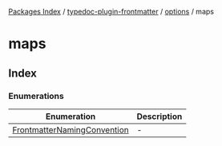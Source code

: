 [Packages Index](../../../../README.md) / [typedoc-plugin-frontmatter](../../../README.md) / [options](../../README.md) / maps

# maps

## Index

### Enumerations

| Enumeration                                                                | Description |
| -------------------------------------------------------------------------- | ----------- |
| [FrontmatterNamingConvention](enumerations/FrontmatterNamingConvention.md) | -           |
